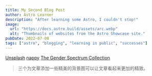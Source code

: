 ```yaml
---
title: My Second Blog Post
author: Astro Learner
description: "After learning some Astro, I couldn't stop!"
image:
  url: "https://docs.astro.build/assets/arc.webp"
  alt: "Thumbnails of websites from the Astro Showcase site."
pubDate: 2022-07-08
tags: ["astro", "blogging", "learning in public", "successes"]
---
```


[Unsplash](https://unsplash.com/)
[nappy](https://nappy.co/)
[The Gender Spectrum Collection](https://genderphotos.vice.com/)

> 三个为文章添加一些精美的背景图可以让文章看起来更加的精致。